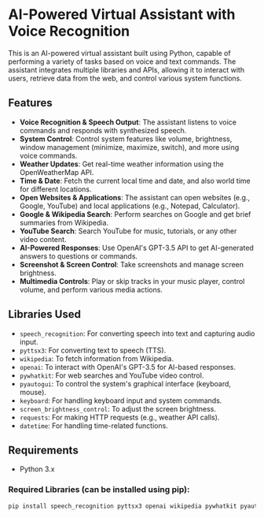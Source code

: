 # AI-Powered Virtual Assistant with Voice Recognition

This is an AI-powered virtual assistant built using Python, capable of performing a variety of tasks based on voice and text commands. The assistant integrates multiple libraries and APIs, allowing it to interact with users, retrieve data from the web, and control various system functions.

## Features

- **Voice Recognition & Speech Output**: The assistant listens to voice commands and responds with synthesized speech.
- **System Control**: Control system features like volume, brightness, window management (minimize, maximize, switch), and more using voice commands.
- **Weather Updates**: Get real-time weather information using the OpenWeatherMap API.
- **Time & Date**: Fetch the current local time and date, and also world time for different locations.
- **Open Websites & Applications**: The assistant can open websites (e.g., Google, YouTube) and local applications (e.g., Notepad, Calculator).
- **Google & Wikipedia Search**: Perform searches on Google and get brief summaries from Wikipedia.
- **YouTube Search**: Search YouTube for music, tutorials, or any other video content.
- **AI-Powered Responses**: Use OpenAI's GPT-3.5 API to get AI-generated answers to questions or commands.
- **Screenshot & Screen Control**: Take screenshots and manage screen brightness.
- **Multimedia Controls**: Play or skip tracks in your music player, control volume, and perform various media actions.

## Libraries Used
- `speech_recognition`: For converting speech into text and capturing audio input.
- `pyttsx3`: For converting text to speech (TTS).
- `wikipedia`: To fetch information from Wikipedia.
- `openai`: To interact with OpenAI's GPT-3.5 for AI-based responses.
- `pywhatkit`: For web searches and YouTube video control.
- `pyautogui`: To control the system's graphical interface (keyboard, mouse).
- `keyboard`: For handling keyboard input and system commands.
- `screen_brightness_control`: To adjust the screen brightness.
- `requests`: For making HTTP requests (e.g., weather API calls).
- `datetime`: For handling time-related functions.

## Requirements
- Python 3.x

### Required Libraries (can be installed using pip):
```bash
pip install speech_recognition pyttsx3 openai wikipedia pywhatkit pyautogui keyboard screen_brightness_control requests datetime
